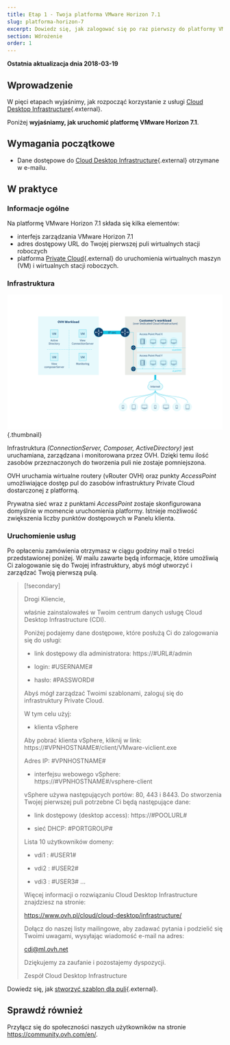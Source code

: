 ```yaml
---
title: Etap 1 - Twoja platforma VMware Horizon 7.1
slug: platforma-horizon-7
excerpt: Dowiedz się, jak zalogować się po raz pierwszy do platformy VMware Horizon 7.1
section: Wdrożenie
order: 1
---
```


**Ostatnia aktualizacja dnia 2018-03-19**

## Wprowadzenie

W pięci etapach wyjaśnimy, jak rozpocząć korzystanie z usługi [Cloud Desktop Infrastructure](https://www.ovh.pl/cloud/cloud-desktop/infrastructure/){.external}.

Poniżej **wyjaśniamy, jak uruchomić platformę VMware Horizon 7.1**.

## Wymagania początkowe

- Dane dostępowe do [Cloud Desktop Infrastructure](https://www.ovh.pl/cloud/cloud-desktop/infrastructure/){.external} otrzymane w e-mailu.

## W praktyce

### Informacje ogólne

Na platformę VMware Horizon 7.1 składa się kilka elementów:

- interfejs zarządzania VMware Horizon 7.1
- adres dostępowy URL do Twojej pierwszej puli wirtualnych stacji roboczych
- platforma [Private Cloud](https://www.ovh.pl/private-cloud/){.external} do uruchomienia wirtualnych maszyn (VM) i wirtualnych stacji roboczych.


### Infrastruktura

![infrastruktura VMware Horizon 7.1](images/1200.png){.thumbnail}

Infrastruktura *(ConnectionServer, Composer, ActiveDirectory)* jest uruchamiana, zarządzana i monitorowana przez OVH. Dzięki temu ilość zasobów przeznaczonych do tworzenia puli nie zostaje pomniejszona.

OVH uruchamia wirtualne routery (vRouter OVH) oraz punkty *AccessPoint* umożliwiające dostęp pul do zasobów infrastruktury Private Cloud dostarczonej z platformą.

Prywatna sieć wraz z punktami *AccessPoint* zostaje skonfigurowana domyślnie w momencie uruchomienia platformy. Istnieje możliwość zwiększenia liczby punktów dostępowych w Panelu klienta.


### Uruchomienie usług

Po opłaceniu zamówienia otrzymasz w ciągu godziny mail o treści przedstawionej poniżej. W mailu zawarte będą informacje, które umożliwią Ci zalogowanie się do Twojej infrastruktury, abyś mógł utworzyć i zarządzać Twoją pierwszą pulą. 

> [!secondary]
>
> Drogi Kliencie,
>
> właśnie zainstalowałeś w Twoim centrum danych usługę Cloud Desktop Infrastructure (CDI).
>
>Poniżej podajemy dane dostępowe, które posłużą Ci do zalogowania się do usługi:
>
> * link dostępowy dla administratora: https://#URL#/admin
> 
> * login: #USERNAME#
> 
> * hasło: #PASSWORD#
> 
> 
> Abyś mógł zarządzać Twoimi szablonami, zaloguj się do infrastruktury Private Cloud.
>
> W tym celu użyj:
> 
> - klienta vSphere
> 
> Aby pobrać klienta vSphere, kliknij w link: https://#VPNHOSTNAME#/client/VMware-viclient.exe
> 
> Adres IP: #VPNHOSTNAME#
> 
> - interfejsu webowego vSphere: https://#VPNHOSTNAME#/vsphere-client
>
> vSphere używa następujących portów: 80, 443 i 8443. Do stworzenia Twojej pierwszej puli potrzebne Ci będą następujące dane:
>
> * link dostępowy (desktop access): https://#POOLURL#
> 
> * sieć DHCP: #PORTGROUP#
>
> 
> Lista 10 użytkowników domeny:
> 
> * vdi1 : #USER1#
> 
> * vdi2 : #USER2#
> 
> * vdi3 : #USER3#
> ...
>
> 
> Więcej informacji o rozwiązaniu Cloud Desktop Infrastructure znajdziesz na stronie:
>
> https://www.ovh.pl/cloud/cloud-desktop/infrastructure/
>
> 
> Dołącz do naszej listy mailingowe, aby zadawać pytania i podzielić się Twoimi uwagami, wysyłając wiadomość e-mail na adres:
>
> cdi@ml.ovh.net
> 
>
> Dziękujemy za zaufanie i pozostajemy dyspozycji.
> 
> Zespół Cloud Desktop Infrastructure
> 


Dowiedz się, jak [stworzyć szablon dla puli](https://docs.ovh.com/pl/cloud-desktop-infrastructure/tworzenie-szablonu-puli/){.external}.


## Sprawdź również

Przyłącz się do społeczności naszych użytkowników na stronie <https://community.ovh.com/en/>.